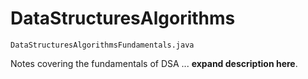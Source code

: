 # DataStructuresAlgorithms

`DataStructuresAlgorithmsFundamentals.java`

Notes covering the fundamentals of DSA ... **expand description here**.

